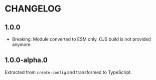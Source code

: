 # CHANGELOG

## 1.0.0

- Breaking: Module converted to ESM only. CJS build is not provided anymore.

## 1.0.0-alpha.0

Extracted from `create-config` and transformed to TypeScript.
